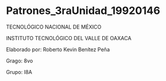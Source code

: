 # Patrones_3raUnidad_19920146
TECNOLÓGICO NACIONAL DE MÉXICO

INSTITUTO TECNOLÓGICO DEL VALLE DE OAXACA

Elaborado por: Roberto Kevin Benítez Peña

Grago: 8vo

Grupo: I8A
